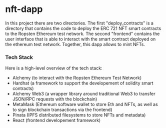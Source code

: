 # nft-dapp
In this project there are two directories. The first "deploy_contracts" is a directory that contains the code to deploy the ERC 721 NFT smart contracts to the Ropsten Ethereum test network. The second "frontend" contains the user interface that is able to interact with the smart contract deployed on the ethereum test network. Together, this dapp allows to mint NFTs. 

### Tech Stack 
Here is a high-level overview of the tech stack: 
* Alchemy (to interact with the Ropsten Ethereum Test Network)
* Hardhat (a framework to support the developement of solidity smart contracts)
* Alchemy Web3 (a wrapper library around traditional Web3 to transfer JSON/RPC requests with the blockchain)
* MetaMask (Ethereum software wallet to store Eth and NFTs, as well as to sign blockchain transactions via the frontend)
* Pinata (IPFS distributed filesystems to store NFTs and metadata)
* React (frontend developement framework)